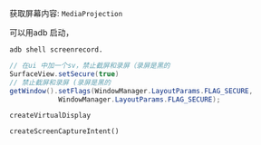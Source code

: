 获取屏幕内容: `MediaProjection`  



可以用adb 启动，



`adb shell screenrecord.`  



```java
// 在ui 中加一个sv，禁止截屏和录屏（录屏是黑的
SurfaceView.setSecure(true)   
// 禁止截屏和录屏 (录屏是黑的
getWindow().setFlags(WindowManager.LayoutParams.FLAG_SECURE,
            WindowManager.LayoutParams.FLAG_SECURE);
```

`createVirtualDisplay`  

`createScreenCaptureIntent()`  

